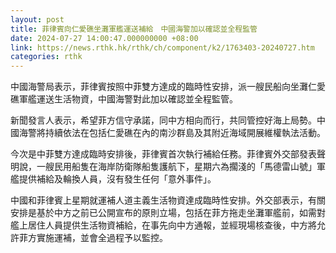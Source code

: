 ```yaml
---
layout: post
title: 菲律賓向仁愛礁坐灘軍艦運送補給　中國海警加以確認並全程監管
date: 2024-07-27 14:00:47.000000000 +08:00
link: https://news.rthk.hk/rthk/ch/component/k2/1763403-20240727.htm
categories: rthk
---
```


中國海警局表示，菲律賓按照中菲雙方達成的臨時性安排，派一艘民船向坐灘仁愛礁軍艦運送生活物資，中國海警對此加以確認並全程監管。

新聞發言人表示，希望菲方信守承諾，同中方相向而行，共同管控好海上局勢。中國海警將持續依法在包括仁愛礁在內的南沙群島及其附近海域開展維權執法活動。

今次是中菲雙方達成臨時安排後，菲律賓首次執行補給任務。菲律賓外交部發表聲明說，一艘民用船隻在海岸防衛隊船隻護航下，星期六為擱淺的「馬德雷山號」軍艦提供補給及輪換人員，沒有發生任何「意外事件」。

中國和菲律賓上星期就運補人道主義生活物資達成臨時性安排。外交部表示，有關安排是基於中方之前已公開宣布的原則立場，包括在菲方拖走坐灘軍艦前，如需對艦上居住人員提供生活物資補給，在事先向中方通報，並經現場核查後，中方將允許菲方實施運補，並會全過程予以監控。
